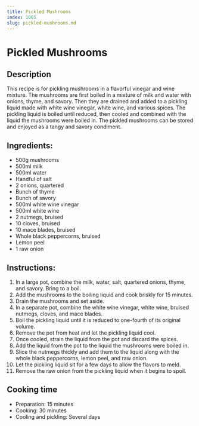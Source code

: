 ```yaml
---
title: Pickled Mushrooms
index: 1065
slug: pickled-mushrooms.md
---
```


# Pickled Mushrooms

## Description
This recipe is for pickling mushrooms in a flavorful vinegar and wine mixture. The mushrooms are first boiled in a mixture of milk and water with onions, thyme, and savory. Then they are drained and added to a pickling liquid made with white wine vinegar, white wine, and various spices. The pickling liquid is boiled until reduced, then cooled and combined with the liquid the mushrooms were boiled in. The pickled mushrooms can be stored and enjoyed as a tangy and savory condiment.

## Ingredients:
- 500g mushrooms
- 500ml milk
- 500ml water
- Handful of salt
- 2 onions, quartered
- Bunch of thyme
- Bunch of savory
- 500ml white wine vinegar
- 500ml white wine
- 2 nutmegs, bruised
- 10 cloves, bruised
- 10 mace blades, bruised
- Whole black peppercorns, bruised
- Lemon peel
- 1 raw onion

## Instructions:
1. In a large pot, combine the milk, water, salt, quartered onions, thyme, and savory. Bring to a boil.
2. Add the mushrooms to the boiling liquid and cook briskly for 15 minutes.
3. Drain the mushrooms and set aside.
4. In a separate pot, combine the white wine vinegar, white wine, bruised nutmegs, cloves, and mace blades.
5. Boil the pickling liquid until it is reduced to one-fourth of its original volume.
6. Remove the pot from heat and let the pickling liquid cool.
7. Once cooled, strain the liquid from the pot and discard the spices.
8. Add the liquid from the pot to the liquid the mushrooms were boiled in.
9. Slice the nutmegs thickly and add them to the liquid along with the whole black peppercorns, lemon peel, and raw onion.
10. Let the pickling liquid sit for a few days to allow the flavors to meld.
11. Remove the raw onion from the pickling liquid when it begins to spoil.

## Cooking time
- Preparation: 15 minutes
- Cooking: 30 minutes
- Cooling and pickling: Several days